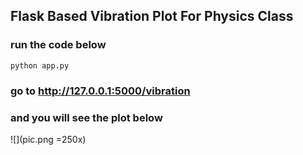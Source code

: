 ## Flask Based Vibration Plot For Physics Class

### run the code below

```
python app.py
```

### go to http://127.0.0.1:5000/vibration
### and you will see the plot below

![](pic.png =250x)
